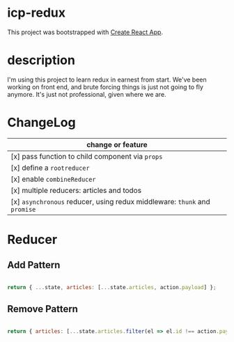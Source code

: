 # icp-redux

This project was bootstrapped with [Create React App](https://github.com/facebookincubator/create-react-app).

# description

I'm using this project to learn redux in earnest from start. We've been working on front end, and
brute forcing things is just not going to fly anymore. It's just not professional, given where we are.

# ChangeLog

| change or feature |
|-------------------|
| [x] pass function to child component via `props` |
| [x] define a `rootreducer` |
| [x] enable `combineReducer` |
| [x] multiple reducers: articles and todos |
| [x] `asynchronous` reducer, using redux middleware: `thunk` and `promise` |


# Reducer

## Add Pattern

```javascript

return { ...state, articles: [...state.articles, action.payload] };
```

## Remove Pattern

```javascript

return { articles: [...state.articles.filter(el => el.id !== action.payload.id)] }
```
